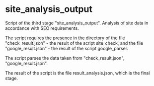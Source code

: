 # site_analysis_output
Script of the third stage "site_analysis_output". Analysis of site data in accordance with SEO requirements.

The script requires the presence in the directory of the file "check_result.json" - the result of the script site_check, and the file "google_result.json" - the result of the script google_parser.

The script parses the data taken from "check_result.json", "google_result.json".

The result of the script is the file result_analysis.json, which is the final stage.

